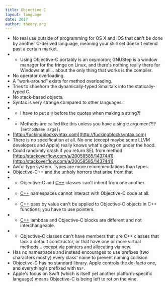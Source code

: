 ```yaml
---
title: Objective C
layout: language
date: 2017
author: theory.org
---
```

* No real use outside of programming for OS X and iOS that can't be done by another C-derived language,
meaning your skill set doesn't extend past a certain market.
* * Using Objective-C portably is an oxymoron; GNUStep is a window manager for the fringe on Linux, and there's nothing really there for Windows at all...
about the only thing that works is the compiler.
* No operator overloading.
* A "work-around" exists for method overloading.
* Tries to shoehorn the dynamically-typed Smalltalk into the statically-typed C.
* No stack-based objects.
* Syntax is very strange compared to other languages:
* * I have to put a `@` before the quotes when making a string?!
* * Methods are called like this unless you have a single argument?!? `[methodName args];`
* [http://fuckingblocksyntax.com](http://fuckingblocksyntax.com)
* There is no specification at all. No one (except maybe some LLVM developers and Apple) really knows what's going on under the hood.
* Could randomly crash if you return SEL from method [http://stackoverflow.com/a/20058585/1437441](http://stackoverflow.com/a/20058585/1437441)
* Awful type system. Types are more recommendations than types.
* Objective-C++ and the unholy horrors that arise from that
* * Objective-C and [C++](/why/cpp) classes can't inherit from one another.
* * [C++](/why/cpp) namespaces cannot interact with Objective-C code at all.
* * [C++](/why/cpp) pass by value can't be applied to Objective-C objects in C++ functions; you have to use pointers.
* * [C++](/why/cpp) lambdas and Objective-C blocks are different and not interchangeable.
* * Objective-C classes can't have members that are C++ classes that lack a default constructor, or that have one or more virtual methods...
except via pointers and allocating via new.
* Has no namespaces and instead encourages to use prefixes (two characters mostly) every class' name to prevent naming collision
* Objective-C has no standard library. Apple controls the de-facto one, and everything's prefixed with `NS*`.
* Apple's focus on Swift (which is itself yet another platform-specific language) means Objective-C is being left to rot on the vine.
